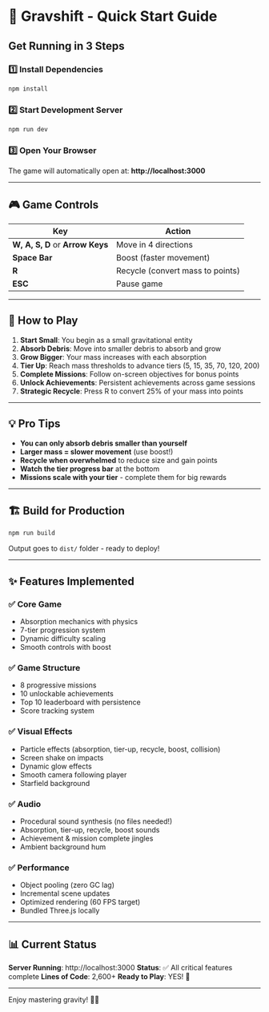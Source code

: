 # 🚀 Gravshift - Quick Start Guide

## Get Running in 3 Steps

### 1️⃣ Install Dependencies
```bash
npm install
```

### 2️⃣ Start Development Server
```bash
npm run dev
```

### 3️⃣ Open Your Browser
The game will automatically open at: **http://localhost:3000**

---

## 🎮 Game Controls

| Key | Action |
|-----|--------|
| **W, A, S, D** or **Arrow Keys** | Move in 4 directions |
| **Space Bar** | Boost (faster movement) |
| **R** | Recycle (convert mass to points) |
| **ESC** | Pause game |

---

## 🎯 How to Play

1. **Start Small**: You begin as a small gravitational entity
2. **Absorb Debris**: Move into smaller debris to absorb and grow
3. **Grow Bigger**: Your mass increases with each absorption
4. **Tier Up**: Reach mass thresholds to advance tiers (5, 15, 35, 70, 120, 200)
5. **Complete Missions**: Follow on-screen objectives for bonus points
6. **Unlock Achievements**: Persistent achievements across game sessions
7. **Strategic Recycle**: Press R to convert 25% of your mass into points

---

## 💡 Pro Tips

- **You can only absorb debris smaller than yourself**
- **Larger mass = slower movement** (use boost!)
- **Recycle when overwhelmed** to reduce size and gain points
- **Watch the tier progress bar** at the bottom
- **Missions scale with your tier** - complete them for big rewards

---

## 🏗️ Build for Production

```bash
npm run build
```
Output goes to `dist/` folder - ready to deploy!

---

## ✨ Features Implemented

### ✅ Core Game
- Absorption mechanics with physics
- 7-tier progression system
- Dynamic difficulty scaling
- Smooth controls with boost

### ✅ Game Structure
- 8 progressive missions
- 10 unlockable achievements
- Top 10 leaderboard with persistence
- Score tracking system

### ✅ Visual Effects
- Particle effects (absorption, tier-up, recycle, boost, collision)
- Screen shake on impacts
- Dynamic glow effects
- Smooth camera following player
- Starfield background

### ✅ Audio
- Procedural sound synthesis (no files needed!)
- Absorption, tier-up, recycle, boost sounds
- Achievement & mission complete jingles
- Ambient background hum

### ✅ Performance
- Object pooling (zero GC lag)
- Incremental scene updates
- Optimized rendering (60 FPS target)
- Bundled Three.js locally

---

## 📊 Current Status

**Server Running**: http://localhost:3000
**Status**: ✅ All critical features complete
**Lines of Code**: 2,600+
**Ready to Play**: YES! 🎉

---

Enjoy mastering gravity! 🌌✨
